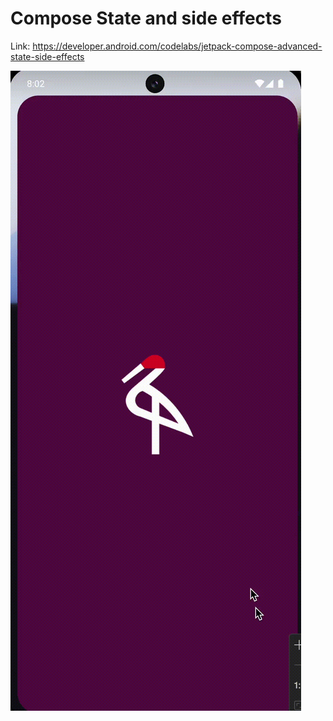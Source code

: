# Compose State and side effects
Link: https://developer.android.com/codelabs/jetpack-compose-advanced-state-side-effects

![Result](result/result.gif)
